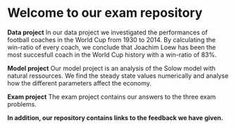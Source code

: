 #  Welcome to our exam repository

**Data project**
In our data project we investigated the performances of football coaches in the World Cup from 1930 to 2014. By calculating the win-ratio of every coach, we conclude that Joachim Loew has been the most succesfull coach in the World Cup history with a win-ratio of 83%. 

**Model project**
Our model project is an analysis of the Solow model with natural ressources. We find the steady state values numerically and analyse how the different parameters affect the economy. 

**Exam project**
The exam project contains our answers to the three exam problems. 

**In addition, our repository contains links to the feedback we have given.**













